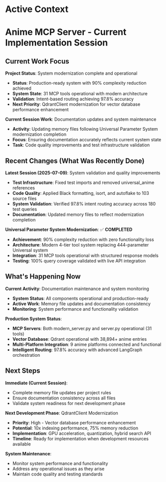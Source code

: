 # Active Context
# Anime MCP Server - Current Implementation Session

## Current Work Focus

**Project Status**: System modernization complete and operational
- **Status**: Production-ready system with 90% complexity reduction achieved
- **System State**: 31 MCP tools operational with modern architecture
- **Validation**: Intent-based routing achieving 97.8% accuracy
- **Next Priority**: QdrantClient modernization for vector database performance enhancement

**Current Session Work**: Documentation updates and system maintenance
- **Activity**: Updating memory files following Universal Parameter System modernization completion
- **Focus**: Ensuring documentation accurately reflects current system state
- **Task**: Code quality improvements and test infrastructure validation

## Recent Changes (What Was Recently Done)

**Latest Session (2025-07-09)**: System validation and quality improvements
- **Test Infrastructure**: Fixed test imports and removed universal_anime references
- **Code Quality**: Applied Black formatting, isort, and autoflake to 103 source files
- **System Validation**: Verified 97.8% intent routing accuracy across 180 test queries
- **Documentation**: Updated memory files to reflect modernization completion

**Universal Parameter System Modernization**: ✅ **COMPLETED**
- **Achievement**: 90% complexity reduction with zero functionality loss
- **Architecture**: Modern 4-tier tool system replacing 444-parameter Universal system
- **Integration**: 31 MCP tools operational with structured response models
- **Testing**: 100% query coverage validated with live API integration

## What's Happening Now

**Current Activity**: Documentation maintenance and system monitoring
- **System Status**: All components operational and production-ready
- **Active Work**: Memory file updates and documentation consistency
- **Monitoring**: System performance and functionality validation

**Production System Status**: 
- **MCP Servers**: Both modern_server.py and server.py operational (31 tools)
- **Vector Database**: Qdrant operational with 38,894+ anime entries
- **Multi-Platform Integration**: 9 anime platforms connected and functional
- **Intelligent Routing**: 97.8% accuracy with advanced LangGraph orchestration

## Next Steps

**Immediate (Current Session)**:
- Complete memory file updates per project rules
- Ensure documentation consistency across all files
- Validate system readiness for next development phase

**Next Development Phase**: QdrantClient Modernization
- **Priority**: High - Vector database performance enhancement 
- **Potential**: 10x indexing performance, 75% memory reduction
- **Implementation**: GPU acceleration, quantization, hybrid search API
- **Timeline**: Ready for implementation when development resources available

**System Maintenance**:
- Monitor system performance and functionality
- Address any operational issues as they arise
- Maintain code quality and testing standards